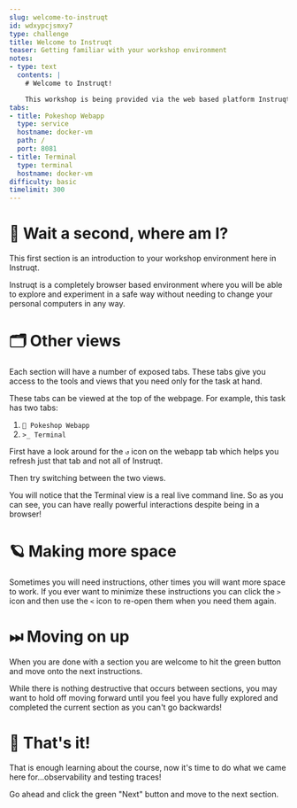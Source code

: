 ```yaml
---
slug: welcome-to-instruqt
id: wdxypcjsmxy7
type: challenge
title: Welcome to Instruqt
teaser: Getting familiar with your workshop environment
notes:
- type: text
  contents: |
    # Welcome to Instruqt!

    This workshop is being provided via the web based platform Instruqt. This first lesson is a quick introduction to your environment so that it can be as unsurprising as possible as we dive into the more interesting things!
tabs:
- title: Pokeshop Webapp
  type: service
  hostname: docker-vm
  path: /
  port: 8081
- title: Terminal
  type: terminal
  hostname: docker-vm
difficulty: basic
timelimit: 300
---
```


🤖 Wait a second, where am I?
=============================

This first section is an introduction to your workshop environment here in Instruqt.

Instruqt is a completely browser based environment where you will be able to explore and experiment in a safe way without needing to change your personal computers in any way.


🗂 Other views
==============

Each section will have a number of exposed tabs. These tabs give you access to the tools and views that you need only for the task at hand.

These tabs can be viewed at the top of the webpage. For example, this task has two tabs:

1. `🔗 Pokeshop Webapp`
2. `>_ Terminal`

First have a look around for the `↺` icon on the webapp tab which helps you refresh just that tab and not all of Instruqt.

Then try switching between the two views.

You will notice that the Terminal view is a real live command line. So as you can see, you can have really powerful interactions despite being in a browser!


🪐 Making more space
====================

Sometimes you will need instructions, other times you will want more space to work. If you ever want to minimize these instructions you can click the `>` icon and then use the `<` icon to re-open them when you need them again.


⏭ Moving on up
===============

When you are done with a section you are welcome to hit the green button and move onto the next instructions.

While there is nothing destructive that occurs between sections, you may want to hold off moving forward until you feel you have fully explored and completed the current section as you can't go backwards!

🙌 That's it!
=============

That is enough learning about the course, now it's time to do what we came here for...observability and testing traces!

Go ahead and click the green "Next" button and move to the next section.
